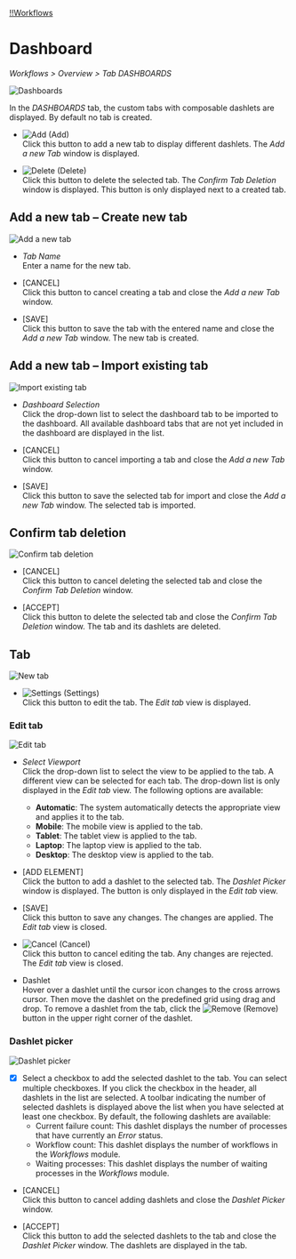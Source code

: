 [!!Workflows](ActindoWorkFlow)

# Dashboard
*Workflows > Overview > Tab DASHBOARDS*

![Dashboards](../../Assets/Screenshots/ActindoWorkFlow/Overview/Dashboards.png "[Dashboards]")

In the *DASHBOARDS* tab, the custom tabs with composable dashlets are displayed. By default no tab is created.

- ![Add](../../Assets/Icons/Plus06.png "[Add]") (Add)   
  Click this button to add a new tab to display different dashlets. The *Add a new Tab* window is displayed.

- ![Delete](../../Assets/Icons/Cross04.png "[Delete]") (Delete)   
  Click this button to delete the selected tab. The *Confirm Tab Deletion* window is displayed. This button is only displayed next to a created tab.


## Add a new tab &ndash; Create new tab

![Add a new tab](../../Assets/Screenshots/ActindoWorkFlow/Overview/AddNewTab.png "[Add a new tab]")

- *Tab Name*   
  Enter a name for the new tab.

- [CANCEL]   
  Click this button to cancel creating a tab and close the *Add a new Tab* window.

- [SAVE]   
  Click this button to save the tab with the entered name and close the *Add a new Tab* window. The new tab is created.


## Add a new tab &ndash; Import existing tab

![Import existing tab](../../Assets/Screenshots/ActindoWorkFlow/Overview/ImportExistingTab.png "[Import existing tab]")

- *Dashboard Selection*   
  Click the drop-down list to select the dashboard tab to be imported to the dashboard. All available dashboard tabs that are not yet included in the dashboard are displayed in the list.

- [CANCEL]   
  Click this button to cancel importing a tab and close the *Add a new Tab* window.

- [SAVE]   
  Click this button to save the selected tab for import and close the *Add a new Tab* window. The selected tab is imported.

[comment]: <> (When is this tab unlocked? Only available in the Actindo Dashboard?)


## Confirm tab deletion

![Confirm tab deletion](../../Assets/Screenshots/ActindoWorkFlow/Overview/ConfirmTabDeletion.png "[Confirm tab deletion]")

- [CANCEL]   
  Click this button to cancel deleting the selected tab and close the *Confirm Tab Deletion* window.

- [ACCEPT]   
  Click this button to delete the selected tab and close the *Confirm Tab Deletion* window. The tab and its dashlets are deleted.


## Tab

![New tab](../../Assets/Screenshots/ActindoWorkFlow/Overview/NewTab.png "[New tab]")

- ![Settings](../../Assets/Icons/Settings01.png "[Tool]") (Settings)   
  Click this button to edit the tab. The *Edit tab* view is displayed.  

### Edit tab

![Edit tab](../../Assets/Screenshots/ActindoWorkFlow/Overview/EditTab.png "[Edit tab]")

- *Select Viewport*   
  Click the drop-down list to select the view to be applied to the tab. A different view can be selected for each tab. The drop-down list is only displayed in the *Edit tab* view. The following options are available:    
  - **Automatic**: The system automatically detects the appropriate view and applies it to the tab.
  - **Mobile**: The mobile view is applied to the tab.  
  - **Tablet**: The tablet view is applied to the tab.  
  - **Laptop**: The laptop view is applied to the tab.  
  - **Desktop**: The desktop view is applied to the tab.  


- [ADD ELEMENT]   
  Click the button to add a dashlet to the selected tab. The *Dashlet Picker* window is displayed. The button is only displayed in the *Edit tab* view.

- [SAVE]   
  Click this button to save any changes. The changes are applied. The *Edit tab* view is closed.

- ![Cancel](../../Assets/Icons/Cross02.png "[Cancel]") (Cancel)   
  Click this button to cancel editing the tab. Any changes are rejected. The *Edit tab* view is closed.

- Dashlet   
  Hover over a dashlet until the cursor icon changes to the cross arrows cursor. Then move the dashlet on the predefined grid using drag and drop. To remove a dashlet from the tab, click the ![Remove](../../Assets/Icons/Cross03.png "[Remove]") (Remove) button in the upper right corner of the dashlet.  


### Dashlet picker

![Dashlet picker](../../Assets/Screenshots/ActindoWorkFlow/Overview/DashletPicker.png "[Dashlet picker]")

- [x]
  Select a checkbox to add the selected dashlet to the tab. You can select multiple checkboxes. If you click the checkbox in the header, all dashlets in the list are selected. A toolbar indicating the number of selected dashlets is displayed above the list when you have selected at least one checkbox. By default, the following dashlets are available:
  - Current failure count: This dashlet displays the number of processes that have currently an *Error* status.
  - Workflow count: This dashlet displays the number of workflows in the *Workflows* module.
  -	Waiting processes: This dashlet displays the number of waiting processes in the *Workflows* module.

- [CANCEL]   
  Click this button to cancel adding dashlets and close the *Dashlet Picker* window.

- [ACCEPT]   
  Click this button to add the selected dashlets to the tab and close the *Dashlet Picker* window. The dashlets are displayed in the tab.
